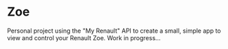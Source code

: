 # Zoe

Personal project using the "My Renault" API to create a small, simple app to view and control your Renault Zoe. Work in progress...
